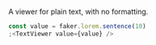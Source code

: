A viewer for plain text, with no formatting.

```js
const value = faker.lorem.sentence(10)
;<TextViewer value={value} />
```
